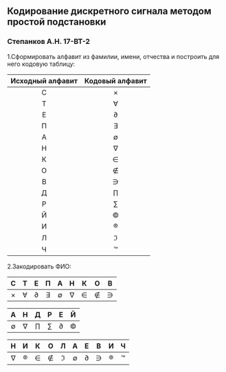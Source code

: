 ## Кодирование дискретного сигнала методом простой подстановки
### Степанков А.Н. 17-ВТ-2

1.Сформировать алфавит из фамилии, имени, отчества и построить для него кодовую таблицу:

| Исходный алфавит | Кодовый алфавит |
|:----------------:|:---------------:|
|         C        |     &times;     |
|         Т        |     &forall;    |
|         Е        |      &part;     |
|         П        |     &exist;     |
|         А        |     &empty;     |
|         Н        |     &nabla;     |
|         К        |      &isin;     |
|         О        |     &notin;     |
|         В        |       &ni;      |
|         Д        |      &prod;     |
|         Р        |      &sum;      |
|         Й        |      &copy;     |
|         И        |      &reg;      |
|         Л        |     &image;     |
|         Ч        |     &trade;     |

2.Закодировать ФИО:

|    C    |     Т    |    Е   |    П    |    А    |    Н    |    К   |    О    |   В   |
|:-------:|:--------:|:------:|:-------:|:-------:|:-------:|:------:|:-------:|:-----:|
| &times; | &forall; | &part; | &exist; | &empty; | &nabla; | &isin; | &notin; |  &ni; |

|    А    |    Н    |    Д   |   Р   |    Е   |    Й   |
|:-------:|:-------:|:------:|:-----:|:------:|:------:|
| &empty; | &nabla; | &prod; | &sum; | &part; | &copy; |

|    Н    |   И   |    К   |    О    |    Л    |    А    |    Е   |   В   |   И   |    Ч    |
|:-------:|:-----:|:------:|:-------:|:-------:|:-------:|:------:|:-----:|:-----:|:-------:|
| &nabla; | &reg; | &isin; | &notin; | &image; | &empty; | &part; |  &ni; | &reg; | &trade; |

